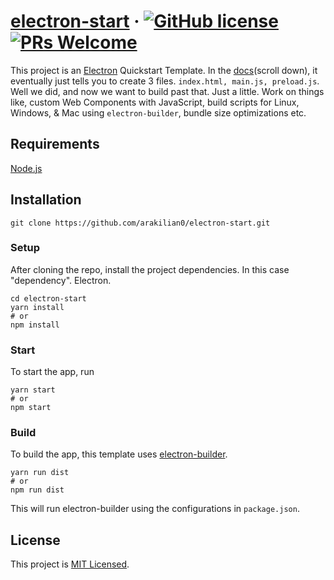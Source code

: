 # [electron-start](https://github.com/arakilian0/electron-start) &middot; [![GitHub license](https://img.shields.io/badge/license-MIT-blue.svg)](https://github.com/arakilian0/electron-start/blob/main/LICENSE) [![PRs Welcome](https://img.shields.io/badge/PRs-welcome-brightgreen.svg)](https://github.com/arakilian0/electron-start/blob/main/CONTRIBUTING.md)

This project is an [Electron](https://www.electronjs.org) Quickstart Template. In the [docs](https://www.electronjs.org/docs/latest/tutorial/quick-start#bonus-add-functionality-to-your-web-contents)(scroll down), it eventually just tells you to create 3 files. `index.html, main.js, preload.js`. Well we did, and now we want to build past that. Just a little. Work on things like, custom Web Components with JavaScript, build scripts for Linux, Windows, & Mac using `electron-builder`, bundle size optimizations etc.

## Requirements

[Node.js](https://www.nodejs.org)

## Installation

```
git clone https://github.com/arakilian0/electron-start.git
```

### Setup

After cloning the repo, install the project dependencies. In this case "dependency". Electron.
```
cd electron-start
yarn install 
# or 
npm install
```

### Start

To start the app, run

```
yarn start 
# or 
npm start
```

### Build

To build the app, this template uses [electron-builder](https://www.electron.build/).

```
yarn run dist 
# or 
npm run dist
```

This will run electron-builder using the configurations in `package.json`.

## License
This project is [MIT Licensed](https://github.com/arakilian0/electron-start/blob/main/LICENSE).